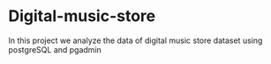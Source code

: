 # Digital-music-store
In this project we analyze the data of digital music store dataset using postgreSQL and pgadmin 
